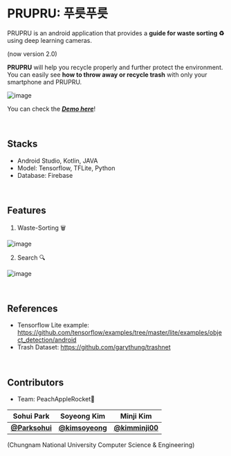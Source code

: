 # PRUPRU: 푸릇푸릇

PRUPRU is an android application that provides a **guide for waste sorting ♻** using deep learning cameras.

(now version 2.0)


**PRUPRU** will help you recycle properly and further protect the environment. You can easily see **how to throw away or recycle trash** with only your smartphone and PRUPRU.

![image](https://user-images.githubusercontent.com/43427380/143508106-19002018-3890-4fea-aadf-5030c56671ce.png)   

You can check the [***Demo here***](https://youtu.be/p2s2YJBEg4w)!   

<br/>

## Stacks

- Android Studio, Kotlin, JAVA
- Model: Tensorflow, TFLite, Python
- Database: Firebase

<br/>

## Features

1. Waste-Sorting 🗑

![image](https://user-images.githubusercontent.com/43427380/143507637-c0eb4eba-5b61-419c-9562-41995d45b78c.png)


2. Search 🔍

![image](https://user-images.githubusercontent.com/43427380/143507619-73b819b4-9f82-4f9d-a7b9-1110ae878941.png)

<br/>

## References
- Tensorflow Lite example: https://github.com/tensorflow/examples/tree/master/lite/examples/object_detection/android
- Trash Dataset: https://github.com/garythung/trashnet

<br/>

## Contributors
- Team: PeachAppleRocket🚀

| Sohui Park | Soyeong Kim | Minji Kim |
|:---:|:---:|:---:|
| [**@Parksohui**](https://github.com/Parksohui)| [**@kimsoyeong**](https://github.com/kimsoyeong) | [**@kimminji00**](https://github.com/kimminji00) |

 (Chungnam National University Computer Science & Engineering)
